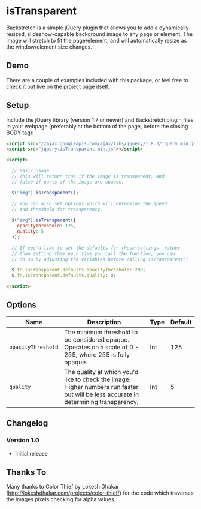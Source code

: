 # isTransparent

Backstretch is a simple jQuery plugin that allows you to add a dynamically-resized, slideshow-capable background image to any page or element. The image will stretch to fit the page/element, and will automatically resize as the window/element size changes.
## Demo

There are a couple of examples included with this package, or feel free to check it out live [on the project page itself](http://srobbin.com/jquery-plugins/backstretch/).

## Setup

Include the jQuery library (version 1.7 or newer) and Backstretch plugin files in your webpage (preferably at the bottom of the page, before the closing BODY tag):

```html
<script src="//ajax.googleapis.com/ajax/libs/jquery/1.8.3/jquery.min.js"></script>
<script src="jquery.isTransparent.min.js"></script>

<script>

  // Basic Usage
  // This will return true if the image is transparent, and
  // false if parts of the image are opaque.

  $("img").isTransparent();

  // You can also set options which will determine the speed
  // and threshold for transparency.
  
  $("img").isTransparent({
    opacityThreshold: 125,
    quality: 5
  });

  // If you'd like to set the defaults for these settings, rather
  // than setting them each time you call the function, you can
  // do so by adjusting the variables before calling isTransparent()

  $.fn.isTransparent.defaults.opacityThreshold: 200;
  $.fn.isTransparent.defaults.quality: 0;

</script>
```

## Options

| Name | Description | Type | Default |
|------|-------------|------|---------|
| `opacityThreshold` | The minimum threshold to be considered opaque. Operates on a scale of 0 - 255, where 255 is fully opaque. | Int | 125 |
| `quality` | The quality at which you'd like to check the image. Higher numbers run faster, but will be less accurate in determining transparency. | Int | 5 |

## Changelog

### Version 1.0

* Initial release

## Thanks To

Many thanks to Color Thief by Lokesh Dhakar (http://lokeshdhakar.com/projects/color-thief/) for the code which traverses the images pixels checking for alpha values.